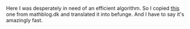 Here I was desperately in need of an efficient algorithm. So I copied [this](http://www.mathblog.dk/triangle-number-with-more-than-500-divisors/) one from mathblog.dk and translated it into befunge. And I have to say it's amazingly fast.